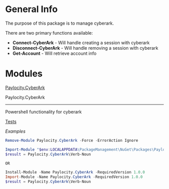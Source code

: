 General Info
============

The purpose of this package is to manage cyberark.

There are two primary functions available:
* **Connect-CyberArk** - Will handle creating a session with cyberark
* **Disconnect-CyberArk** - Will handle removing a session with cyberark
* **Get-Account** - Will retrieve account info

Modules
============
[Paylocity.CyberArk](#Paylocity.CyberArk-module)



<a id="Paylocity.CyberArk-module"></a>

Paylocity.CyberArk

---------------

Powershell functionality for cyberark



[Tests](https://code.paylocity.com/projects/TOOL/repos/paylocity.cyberark/browse/Source/Tests/Paylocity.CyberArk.Tests.ps1?at=refs%2Fheads%2Fmaster)


*Examples*
~~~powershell
Remove-Module Paylocity.CyberArk -Force -ErrorAction Ignore

Import-Module "$env:LOCALAPPDATA\PackageManagement\NuGet\Packages\Paylocity.CyberArk.1.0.0\tools\Paylocity.CyberArk.psm1"
$result = Paylocity.CyberArk\Verb-Noun

OR

Install-Module -Name Paylocity.CyberArk -RequiredVersion 1.0.0
Import-Module -Name Paylocity.CyberArk -RequiredVersion 1.0.0
$result = Paylocity.CyberArk\Verb-Noun
~~~


